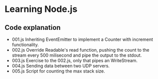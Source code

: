 Learning Node.js
================
Code explanation
----------------
* 001.js    Inheriting EventEmitter to implement a Counter with increment 
  functionality.
* 002.js    Override Readable's read function, pushing the count to the stream
  every 500 milisecond and pipe the output to the stdout.
* 003.js    Exercise to the 002.js, only that pipes an WriteStream.
* 004.js    Sending data between two UDP servers.
* 005.js    Script for counting the max stack size.


